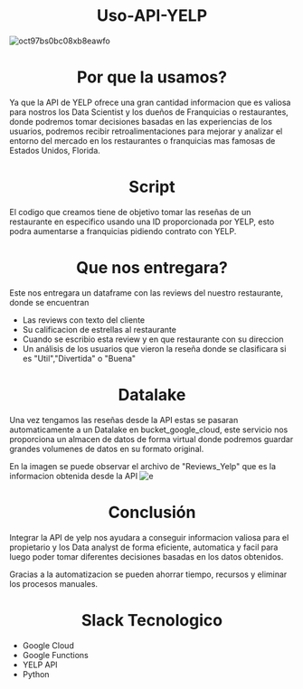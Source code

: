 <h1 align="center"> Uso-API-YELP </h1>
   
![oct97bs0bc08xb8eawfo](https://github.com/JLaurencioAJimenez/FastApi-Deploy/assets/135534222/220ccf33-527e-4488-8ee2-7ffe3928352a)

<h1 align="center"> Por que la usamos? </h1>
Ya que la API de YELP ofrece una gran cantidad informacion que es valiosa para nostros los Data Scientist y los dueños de Franquicias o restaurantes,
donde podremos tomar decisiones basadas en las experiencias de los usuarios, podremos recibir retroalimentaciones para mejorar y analizar el entorno del mercado en los restaurantes o franquicias mas famosas de Estados Unidos, Florida.

<h1 align="center"> Script </h1>

El codigo que creamos tiene de objetivo tomar las reseñas de un restaurante en especifico usando una ID proporcionada por YELP, esto podra aumentarse a franquicias pidiendo contrato con YELP.

<h1 align="center"> Que nos entregara? </h1>

Este nos entregara un dataframe con las reviews del nuestro restaurante, donde se encuentran 

   - Las reviews con texto del cliente
   - Su calificacion de estrellas al restaurante
   - Cuando se escribio esta review y en que restaurante con su direccion
   - Un análisis de los usuarios que vieron la reseña  donde se clasificara si es "Util","Divertida" o "Buena"

<h1 align="center"> Datalake </h1>

Una vez tengamos las reseñas desde la API estas se pasaran automaticamente a un Datalake en bucket_google_cloud, este servicio nos proporciona un almacen de datos de forma virtual
donde podremos guardar grandes volumenes de datos en su formato original.

En la imagen se puede observar el archivo de "Reviews_Yelp" que es la informacion obtenida desde la API
![e](https://github.com/JLaurencioAJimenez/FastApi-Deploy/assets/135534222/a0554ba0-95c8-487b-a5ff-bfeca9d1c416)

<h1 align="center"> Conclusión </h1>

Integrar la API de yelp nos ayudara a conseguir informacion valiosa para el propietario y los Data analyst de forma eficiente, automatica y facil para luego poder tomar diferentes 
decisiones basadas en los datos obtenidos.

Gracias a la automatizacion se pueden ahorrar tiempo, recursos y eliminar los procesos manuales.

<h1 align="center"> Slack Tecnologico </h1>

   - Google Cloud
   - Google Functions
   - YELP API
   - Python
